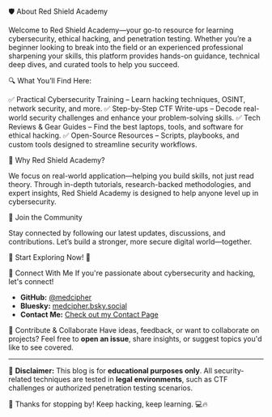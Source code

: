 🛡️ About Red Shield Academy

Welcome to Red Shield Academy—your go-to resource for learning cybersecurity, ethical hacking, and penetration testing. Whether you’re a beginner looking to break into the field or an experienced professional sharpening your skills, this platform provides hands-on guidance, technical deep dives, and curated tools to help you succeed.

🔍 What You’ll Find Here:

✅ Practical Cybersecurity Training – Learn hacking techniques, OSINT, network security, and more.
✅ Step-by-Step CTF Write-ups – Decode real-world security challenges and enhance your problem-solving skills.
✅ Tech Reviews & Gear Guides – Find the best laptops, tools, and software for ethical hacking.
✅ Open-Source Resources – Scripts, playbooks, and custom tools designed to streamline security workflows.

🚀 Why Red Shield Academy?

We focus on real-world application—helping you build skills, not just read theory. Through in-depth tutorials, research-backed methodologies, and expert insights, Red Shield Academy is designed to help anyone level up in cybersecurity.

👥 Join the Community

Stay connected by following our latest updates, discussions, and contributions. Let’s build a stronger, more secure digital world—together.

🔗 Start Exploring Now! 🚀

 🤝 Connect With Me
If you're passionate about cybersecurity and hacking, let's connect!
- **GitHub:** [@medcipher](https://github.com/medcipher)
- **Bluesky:** [medcipher.bsky.social](https://bsky.app/profile/medcipher.bsky.social)
- **Contact Me:** [Check out my Contact Page]((https://github.com/medcipher))

 📢 Contribute & Collaborate
Have ideas, feedback, or want to collaborate on projects? Feel free to **open an issue**, share insights, or suggest topics you'd like to see covered.

---
🔐 **Disclaimer:** This blog is for **educational purposes only**. All security-related techniques are tested in **legal environments**, such as CTF challenges or authorized penetration testing scenarios.

🚀 Thanks for stopping by! Keep hacking, keep learning. 💻🔥
